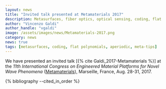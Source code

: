 ```yaml
---
layout: news
title: "Invited talk presented at Metamaterials 2017"
description: Metasurfaces, fiber optics, optical sensing, coding, flat polynomials, diffuse scattering, Vincenzo Galdi, Metamaterials Conference, 2017 
author: "Vincenzo Galdi"
author_handle: "vgaldi"
image: /assets/images/news/Metamaterials-2017.png
category: news
news: true
tags: [metasurfaces, coding, flat polynomials, aperiodic, meta-tips]
---
```


We have presented an invited talk
[{% cite Galdi_2017-Metamaterials %}]
at the *11th International Congress on Engineered Material Platforms for Novel Wave Phenomena* ([Metamaterials]),
Marseille, France, Aug. 28-31, 2017.


{% bibliography --cited_in_order %}

[Metamaterials]: http://congress2017.metamorphose-vi.org
